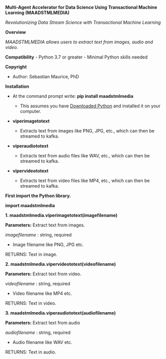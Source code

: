**Multi-Agent Accelerator for Data Science Using Transactional Machine Learning (MAADSTMLMEDIA)**

*Revolutionizing Data Stream Science with Transactional Machine Learning*

**Overview**

*MAADSTMLMEDIA allows users to extract text from images, audio and video.*  

**Compatibility**
    - Python 3.7 or greater
    - Minimal Python skills needed

**Copyright**
   - Author: Sebastian Maurice, PhD
   
**Installation**
   - At the command prompt write:
     **pip install maadstmlmedia**
     - This assumes you have [Downloaded Python](https://www.python.org/downloads/) and installed it on your computer.  


- **viperimagetotext**
  - Extracts text from images like PNG, JPG, etc., which can then be streamed to kafka.

- **viperaudiototext**
  - Extracts text from audio files like WAV, etc., which can then be streamed to kafka.

- **vipervideototext**
  - Extracts text from video files like MP4, etc., which can then be streamed to kafka.


**First import the Python library.**

**import maadstmlmedia**


**1. maadstmlmedia.viperimagetotext(imagefilename)**

**Parameters:**	Extract text from images.

*imagefilename* : string, required

- Image filename like PNG, JPG etc.

RETURNS: Text in image.

**2. maadstmlmedia.vipervideototext(videofilename)**

**Parameters:**	Extract text from video.

*videofilename* : string, required

- Video filename like MP4 etc.

RETURNS: Text in video.

**3. maadstmlmedia.viperaudiototext(audiofilename)**

**Parameters:**	Extract text from audio

*audiofilename* : string, required

- Audio filename like WAV etc.

RETURNS: Text in audio.
